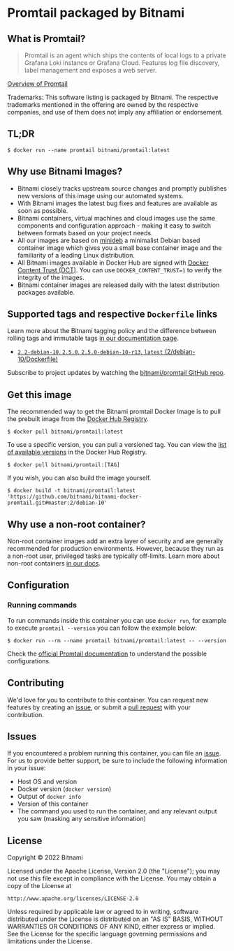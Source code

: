 # Promtail packaged by Bitnami

## What is Promtail?

> Promtail is an agent which ships the contents of local logs to a private Grafana Loki instance or Grafana Cloud. Features log file discovery, label management and exposes a web server.

[Overview of Promtail](https://grafana.com/docs/loki/latest/clients/promtail/)

Trademarks: This software listing is packaged by Bitnami. The respective trademarks mentioned in the offering are owned by the respective companies, and use of them does not imply any affiliation or endorsement.

## TL;DR

```console
$ docker run --name promtail bitnami/promtail:latest
```

## Why use Bitnami Images?

* Bitnami closely tracks upstream source changes and promptly publishes new versions of this image using our automated systems.
* With Bitnami images the latest bug fixes and features are available as soon as possible.
* Bitnami containers, virtual machines and cloud images use the same components and configuration approach - making it easy to switch between formats based on your project needs.
* All our images are based on [minideb](https://github.com/bitnami/minideb) a minimalist Debian based container image which gives you a small base container image and the familiarity of a leading Linux distribution.
* All Bitnami images available in Docker Hub are signed with [Docker Content Trust (DCT)](https://docs.docker.com/engine/security/trust/content_trust/). You can use `DOCKER_CONTENT_TRUST=1` to verify the integrity of the images.
* Bitnami container images are released daily with the latest distribution packages available.

## Supported tags and respective `Dockerfile` links

Learn more about the Bitnami tagging policy and the difference between rolling tags and immutable tags [in our documentation page](https://docs.bitnami.com/tutorials/understand-rolling-tags-containers/).


* [`2`, `2-debian-10`, `2.5.0`, `2.5.0-debian-10-r13`, `latest` (2/debian-10/Dockerfile)](https://github.com/bitnami/bitnami-docker-promtail/blob/2.5.0-debian-10-r13/2/debian-10/Dockerfile)

Subscribe to project updates by watching the [bitnami/promtail GitHub repo](https://github.com/bitnami/bitnami-docker-promtail).

## Get this image

The recommended way to get the Bitnami promtail Docker Image is to pull the prebuilt image from the [Docker Hub Registry](https://hub.docker.com/r/bitnami/promtail).

```console
$ docker pull bitnami/promtail:latest
```

To use a specific version, you can pull a versioned tag. You can view the [list of available versions](https://hub.docker.com/r/bitnami/promtail/tags/) in the Docker Hub Registry.

```console
$ docker pull bitnami/promtail:[TAG]
```

If you wish, you can also build the image yourself.

```console
$ docker build -t bitnami/promtail:latest 'https://github.com/bitnami/bitnami-docker-promtail.git#master:2/debian-10'
```

## Why use a non-root container?

Non-root container images add an extra layer of security and are generally recommended for production environments. However, because they run as a non-root user, privileged tasks are typically off-limits. Learn more about non-root containers [in our docs](https://docs.bitnami.com/tutorials/work-with-non-root-containers/).

## Configuration

### Running commands

To run commands inside this container you can use `docker run`, for example to execute `promtail --version` you can follow the example below:

```console
$ docker run --rm --name promtail bitnami/promtail:latest -- --version
```

Check the [official Promtail documentation](https://grafana.com/docs/loki/latest/clients/promtail/) to understand the possible configurations.

## Contributing

We'd love for you to contribute to this container. You can request new features by creating an [issue](https://github.com/bitnami/bitnami-docker-promtail/issues), or submit a [pull request](https://github.com/bitnami/bitnami-docker-promtail/pulls) with your contribution.

## Issues

If you encountered a problem running this container, you can file an [issue](https://github.com/bitnami/bitnami-docker-promtail/issues/new). For us to provide better support, be sure to include the following information in your issue:

- Host OS and version
- Docker version (`docker version`)
- Output of `docker info`
- Version of this container
- The command you used to run the container, and any relevant output you saw (masking any sensitive information)

## License

Copyright &copy; 2022 Bitnami

Licensed under the Apache License, Version 2.0 (the "License");
you may not use this file except in compliance with the License.
You may obtain a copy of the License at

    http://www.apache.org/licenses/LICENSE-2.0

Unless required by applicable law or agreed to in writing, software
distributed under the License is distributed on an "AS IS" BASIS,
WITHOUT WARRANTIES OR CONDITIONS OF ANY KIND, either express or implied.
See the License for the specific language governing permissions and
limitations under the License.
